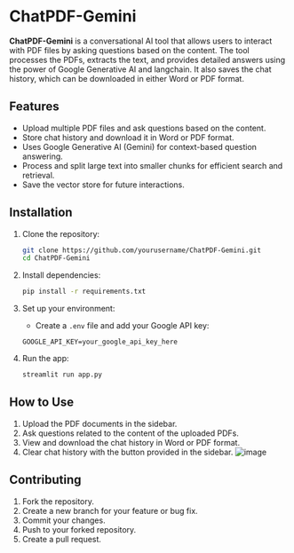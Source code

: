 # ChatPDF-Gemini

**ChatPDF-Gemini** is a conversational AI tool that allows users to interact with PDF files by asking questions based on the content. The tool processes the PDFs, extracts the text, and provides detailed answers using the power of Google Generative AI and langchain. It also saves the chat history, which can be downloaded in either Word or PDF format.

## Features
- Upload multiple PDF files and ask questions based on the content.
- Store chat history and download it in Word or PDF format.
- Uses Google Generative AI (Gemini) for context-based question answering.
- Process and split large text into smaller chunks for efficient search and retrieval.
- Save the vector store for future interactions.

## Installation

1. Clone the repository:
    ```bash
    git clone https://github.com/yourusername/ChatPDF-Gemini.git
    cd ChatPDF-Gemini
    ```

2. Install dependencies:
    ```bash
    pip install -r requirements.txt
    ```

3. Set up your environment:
    - Create a `.env` file and add your Google API key:
    ```plaintext
    GOOGLE_API_KEY=your_google_api_key_here
    ```

4. Run the app:
    ```bash
    streamlit run app.py
    ```

## How to Use

1. Upload the PDF documents in the sidebar.
2. Ask questions related to the content of the uploaded PDFs.
3. View and download the chat history in Word or PDF format.
4. Clear chat history with the button provided in the sidebar.
![image](https://github.com/user-attachments/assets/989c37c2-f752-4a5b-882a-b1d096604907)

## Contributing

1. Fork the repository.
2. Create a new branch for your feature or bug fix.
3. Commit your changes.
4. Push to your forked repository.
5. Create a pull request.




